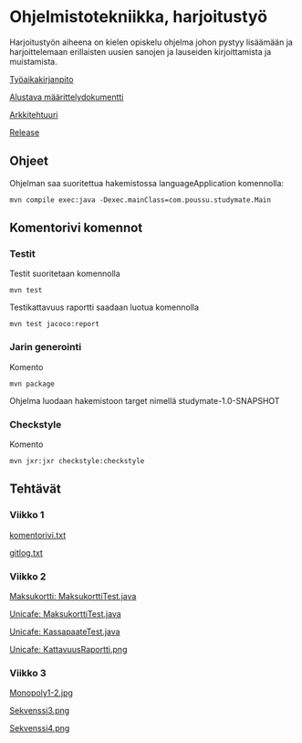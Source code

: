 <h1> Ohjelmistotekniikka, harjoitustyö </h1> 

Harjoitustyön aiheena on kielen opiskelu ohjelma johon pystyy lisäämään ja harjoittelemaan erillaisten uusien sanojen ja lauseiden kirjoittamista ja muistamista.

[Työaikakirjanpito](https://github.com/Branuz/ot-harjoitustyo/blob/master/documents/tuntikirjanpito.md)

[Alustava määrittelydokumentti](https://github.com/Branuz/ot-harjoitustyo/blob/master/documents/specificationOfRequirements.md)

[Arkkitehtuuri](https://github.com/Branuz/ot-harjoitustyo/blob/master/documents/Architecture.md)

[Release](https://github.com/Branuz/ot-harjoitustyo/releases/tag/viikko5)


<h2>Ohjeet</h2>

Ohjelman saa suoritettua hakemistossa languageApplication komennolla: 
```
mvn compile exec:java -Dexec.mainClass=com.poussu.studymate.Main
```

<h2>Komentorivi komennot</h2>

<h3>Testit</h3>

Testit suoritetaan komennolla


```
mvn test
```
Testikattavuus raportti saadaan luotua komennolla

```
mvn test jacoco:report
```
<h3>Jarin generointi</h3>

Komento
```
mvn package 
```
Ohjelma luodaan hakemistoon target nimellä studymate-1.0-SNAPSHOT

<h3>Checkstyle</h3>
Komento

```
mvn jxr:jxr checkstyle:checkstyle
```
  
<h2> Tehtävät</h2>
<h3> Viikko 1</h3>

[komentorivi.txt](https://github.com/Branuz/ot-harjoitustyo/blob/master/laskarit/viikko1/komentorivi.txt)

[gitlog.txt](https://github.com/Branuz/ot-harjoitustyo/blob/master/laskarit/viikko1/gitlog.txt)
<h3> Viikko 2</h3>

[Maksukortti: MaksukorttiTest.java](https://github.com/Branuz/ot-harjoitustyo/blob/master/laskarit/viikko2/Maksukortti/src/test/java/MaksukorttiTest.java)

[Unicafe: MaksukorttiTest.java](https://github.com/Branuz/ot-harjoitustyo/blob/master/laskarit/viikko2/Unicafe/src/test/java/com/mycompany/unicafe/MaksukorttiTest.java)

[Unicafe: KassapaateTest.java](https://github.com/Branuz/ot-harjoitustyo/blob/master/laskarit/viikko2/Unicafe/src/test/java/com/mycompany/unicafe/KassapaateTest.java)

[Unicafe: KattavuusRaportti.png](https://github.com/Branuz/ot-harjoitustyo/blob/master/laskarit/viikko2/Kattavuusraportti.png)

<h3> Viikko 3</h3>

[Monopoly1-2.jpg](https://github.com/Branuz/ot-harjoitustyo/blob/master/laskarit/viikko3/Monopoly_1-2.jpg)


[Sekvenssi3.png](https://github.com/Branuz/ot-harjoitustyo/blob/master/laskarit/viikko3/Sekvenssi3.png)

[Sekvenssi4.png](https://github.com/Branuz/ot-harjoitustyo/blob/master/laskarit/viikko3/Sekvenssi4.png)
